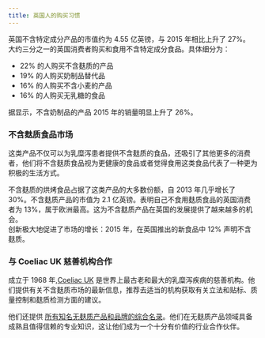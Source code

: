 ```yaml
---
title: 英国人的购买习惯
---
```


英国不含特定成分产品的市值约为 4.55 亿英镑，与 2015 年相比上升了 27%。
大约三分之一的英国消费者购买和食用不含特定成分食品。具体细分为：
- 22% 的人购买不含麸质的产品
- 19% 的人购买奶制品替代品
- 16% 的人购买不含小麦的产品
- 16% 的人购买无乳糖的食品

据显示，不含奶制品的产品 2015 年的销量明显上升了 26%。

### 不含麸质食品市场

这类产品不仅可以为乳糜泻患者提供不含麸质的食品，还吸引了其他更多的消费者，他们将不含麸质食品视为更健康的食品或者觉得食用这类食品代表了一种更为积极的生活方式。

不含麸质的烘烤食品占据了这类产品的大多数份额，自 2013 年几乎增长了 30%。不含麸质产品的市值为 2.1 亿英镑。表明自己不食用麸质食品的英国消费者为 13%，属于欧洲最高。这为不含麸质产品在英国的发展提供了越来越多的机会。			
创新极大地促进了市场的增长：2015 年，在英国推出的新食品中 12% 声明不含麸质。

### 与 Coeliac UK 慈善机构合作

成立于 1968 年,[Coeliac UK](https://www.coeliac.org.uk/) 是世界上最古老和最大的乳糜泻疾病的慈善机构。他们提供有关不含麸质市场的最新信息，推荐去适当的机构获取有关立法和贴标、质量控制和麸质检测方面的建议。

他们还提供 [所有知名无麸质产品和品牌的综合名录](https://www.coeliac.org.uk/gluten-free-diet-and-lifestyle/food-shopping/food-and-drink-directory/)。他们在无麸质产品领域具备成熟且值得信赖的专业知识，这让他们成为一个十分有价值的行业合作伙伴。